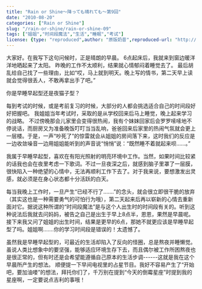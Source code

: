```yaml
---
title: "Rain or Shine～降っても晴れても〜第9回"
date: "2010-08-20"
categories: ["Rain or Shine"]
slug: "/rain-or-shine/rain-or-shine-09"
tags: ["姐姐","时间段魔法","生活","睡眠","考试"]
license: {type: "reproduced",author: "原版奶昔",reproduced-url: "http://spaces.msn.com/shinnsama/blog/cns!4E2F09F0EF53C369!1555.entry",reproduced-website: "あだち充の屋根裏部屋"}
---
```


大家好。在我写下这句问候时，正是晴朗的早晨。 6点起床后，我就来到窗边暖洋洋地晒起来了太阳。 昨晚的工作不太顺利，结果就心情郁闷着睡觉去了。 最后胡乱给自己找了一些理由，比如“哎，马上就到明天。晚上写的情书，第二天早上读就会觉得很丢人，不敢再拿出手了吧。”

你是早睡早起型还是夜猫子型？

每到考试的时候，或是考前复习的时候，大部分的人都会挑选适合自己的时间段好好把握吧。 我姐姐当年考试时，采取的是从学校回来后马上睡觉，晚上起来学习的战略。 不过傍晚那会儿家里会变得很热闹，我有个妹妹回家后会罗罗嗦嗦地不停说话，而厨房又为准备晚饭叮叮当当乱响，爸爸回来后家里的热闹气氛就会更上一层楼。于是，一声“吵死了”的惊雷就会从姐姐的房间落下来，这时我们的反应是一边收敛噪音一边用姐姐能听到的声音说“悄悄”说：“既然睡不着就起来呗……。”

我属于早睡早起型，喜欢在有阳光照射的明亮环境中工作。当然，如果时间比较紧的话我也会在夜里考虑一下歌词。不过一旦夜深之后，就感到脑子里罩了一层膜，很快陷入一种绝望的心情中，无法再顺利工作下去了。对于我来说，要想激发出灵感，就必须是在身心状态都十分活跃的白天。

每当我晚上工作时，一旦产生“已经不行了…….”的念头，就会很立即很干脆的放弃（其实这也是一种需要勇气的可怕行为哦），第二天起来后再以崭新的心情去重新面对它。据说这种所谓的“时间段魔法”是与这个人出生时的时间段有关的。听到这种说法后我就去问妈妈，被告之自己是出生于早上8点半，恩恩，果然是早晨呢。接下来我又问了姐姐的出生时间，结果是更早的6点，那她不就更应该是早睡早起型了吗。姐姐啊…….你的学习时间段是错误的！太遗憾了。

虽然我是早睡早起型的，可最近的生活却陷入了反向的怪圈，总是熬夜并睡懒觉。虽说人类比想象中的要坚强，能够适应环境生存下去，而且偶尔被工作所困熬夜也是很正常的，但有时还是会希望能遵循自己原本的生活步调------这就是我在这个早晨所产生的想法。 顺便提一下早间电视里的占星节目。我好不容易产生了“开始吧，要加油喽”的想法，拜托你们了，千万别在提到“今天的倒霉星座”时提到我的星座啊，一定要说点吉利的事哦！

